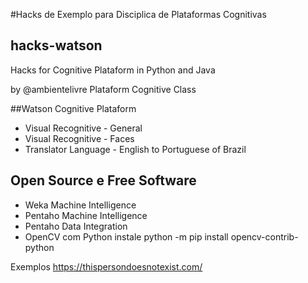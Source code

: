 #Hacks de Exemplo para Disciplica de Plataformas Cognitivas

## hacks-watson

Hacks for Cognitive Plataform in Python and Java 

by @ambientelivre Plataform Cognitive Class

##Watson Cognitive Plataform

- Visual Recognitive - General
- Visual Recognitive - Faces
- Translator Language - English to Portuguese of Brazil


## Open Source e Free Software
 - Weka Machine Intelligence
 - Pentaho Machine Intelligence
 - Pentaho Data Integration 
 - OpenCV com Python
   instale 
    python -m pip install opencv-contrib-python
 

Exemplos 
 https://thispersondoesnotexist.com/ 




 
